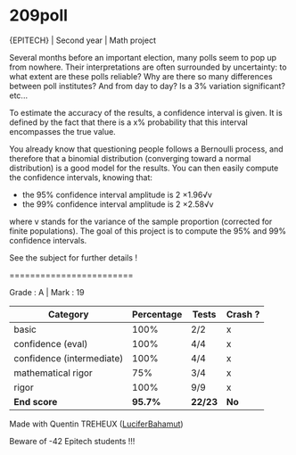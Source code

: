 # 209poll
{EPITECH} | Second year | Math project

Several months before an important election, many polls seem to pop up from nowhere. Their interpretations are often surrounded by uncertainty: to what extent are these polls reliable? Why are there so many differences between poll institutes? And from day to day? Is a 3% variation significant? etc...

To estimate the accuracy of the results, a confidence interval is given. It is defined by the fact that there is a x% probability that this interval encompasses the true value.

You already know that questioning people follows a Bernoulli process, and therefore that a binomial distribution (converging toward a normal distribution) is a good model for the results. You can then easily compute the confidence intervals, knowing that:
 - the 95% confidence interval amplitude is 2 ×1.96√v
 - the 99% confidence interval amplitude is 2 ×2.58√v

where v stands for the variance of the sample proportion (corrected for finite populations).
The goal of this project is to compute the 95% and 99% confidence intervals.

See the subject for further details !

========================

Grade : A | Mark : 19

| Category                  | Percentage | Tests     | Crash ? |
|---------------------------|------------|-----------|---------|
| basic                     | 100%       | 2/2       | x       |
| confidence (eval)         | 100%       | 4/4       | x       |
| confidence (intermediate) | 100%       | 4/4       | x       |
| mathematical rigor        | 75%        | 3/4       | x       |
| rigor                     | 100%       | 9/9       | x       |
| **End score**             | **95.7%**  | **22/23** | **No**  |

Made with Quentin TREHEUX ([LuciferBahamut](https://github.com/LuciferBahamut))

Beware of -42 Epitech students !!!
